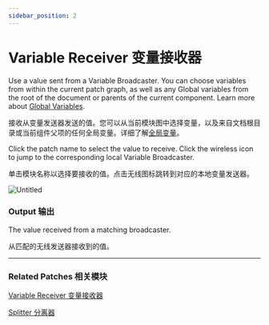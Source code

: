 ```yaml
---
sidebar_position: 2
---
```


# Variable Receiver 变量接收器

Use a value sent from a Variable Broadcaster. You can choose variables from within the current patch graph, as well as any Global variables from the root of the document or parents of the current component. Learn more about [Global Variables](https://www.notion.so/Variable-Receiver-b69081bd045242db938094502ae25052).

接收从变量发送器发送的值。您可以从当前模块图中选择变量，以及来自文档根目录或当前组件父项的任何全局变量。详细了解[全局变量](https://www.notion.so/Variables-e004a283aa2e44268f4a91110e4aca0b)。

Click the patch name to select the value to receive. Click the wireless icon to jump to the corresponding local Variable Broadcaster.

单击模块名称以选择要接收的值。点击无线图标跳转到对应的本地变量发送器。

![Untitled](https://s3.us-west-2.amazonaws.com/secure.notion-static.com/23334ccf-3439-49b2-b582-990ffaa3d425/Untitled.png?X-Amz-Algorithm=AWS4-HMAC-SHA256&X-Amz-Content-Sha256=UNSIGNED-PAYLOAD&X-Amz-Credential=AKIAT73L2G45EIPT3X45%2F20220602%2Fus-west-2%2Fs3%2Faws4_request&X-Amz-Date=20220602T182518Z&X-Amz-Expires=86400&X-Amz-Signature=69173b6798252202be7a5c7f3413ea9b2f25ad5593932772eb4a7cb1f20b3449&X-Amz-SignedHeaders=host&response-content-disposition=filename%20%3D%22Untitled.png%22&x-id=GetObject)

### Output 输出

The value received from a matching broadcaster.

从匹配的无线发送器接收到的值。

------

### Related Patches 相关模块

[Variable Receiver 变量接收器](https://www.notion.so/Variable-Receiver-b69081bd045242db938094502ae25052)

[Splitter 分离器](https://www.notion.so/Splitter-6ad291b734314bfdaace0a4b8abf3d91)
